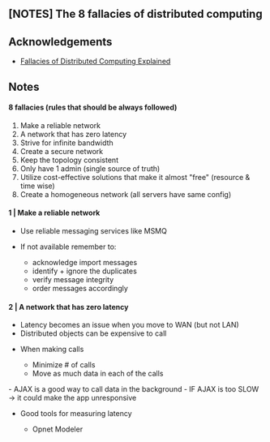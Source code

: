 ## [NOTES] The 8 fallacies of distributed computing 

## Acknowledgements
- [Fallacies of Distributed Computing Explained](https://pages.cs.wisc.edu/~zuyu/files/fallacies.pdf)

## Notes

#### 8 fallacies (rules that should be always followed)
1. Make a reliable network
2. A network that has zero latency
3. Strive for infinite bandwidth 
4. Create a secure network 
5. Keep the topology consistent 
6. Only have 1 admin (single source of truth)
7. Utilize cost-effective solutions that make it almost "free" (resource & time wise)
8. Create a homogeneous network (all servers have same config) 

#### 1 | Make a reliable network
- Use reliable messaging services like MSMQ 
<ul>
  <li>If not available remember to:</li>
  <ul>
    <li>acknowledge import messages</li>
    <li>identify + ignore the duplicates</li>
    <li>verify message integrity</li>
    <li>order messages accordingly</li>
  </ul>
</ul>

#### 2 | A network that has zero latency
- Latency becomes an issue when you move to WAN (but not LAN) 
- Distributed objects can be expensive to call
<ul>
  <li>When making calls</li>
  <ul>
    <li>Minimize # of calls</li>
    <li>Move as much data in each of the calls</li>   
  </ul>
</ul>
- AJAX is a good way to call data in the background 
- IF AJAX is too SLOW -> it could make the app unresponsive
<ul>
  <li>Good tools for measuring latency</li>
  <ul>
    <li>Opnet Modeler</li>
  </ul>
</ul>
